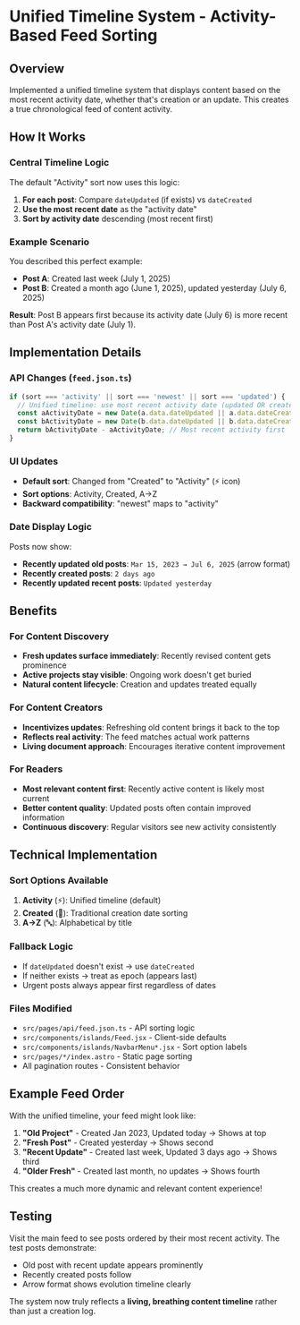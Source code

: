 # Unified Timeline System - Activity-Based Feed Sorting

## Overview

Implemented a unified timeline system that displays content based on the most recent activity date, whether that's creation or an update. This creates a true chronological feed of content activity.

## How It Works

### Central Timeline Logic

The default "Activity" sort now uses this logic:

1. **For each post**: Compare `dateUpdated` (if exists) vs `dateCreated`
2. **Use the most recent date** as the "activity date"
3. **Sort by activity date** descending (most recent first)

### Example Scenario

You described this perfect example:

- **Post A**: Created last week (July 1, 2025)
- **Post B**: Created a month ago (June 1, 2025), updated yesterday (July 6, 2025)

**Result**: Post B appears first because its activity date (July 6) is more recent than Post A's activity date (July 1).

## Implementation Details

### API Changes (`feed.json.ts`)

```javascript
if (sort === 'activity' || sort === 'newest' || sort === 'updated') {
  // Unified timeline: use most recent activity date (updated OR created)
  const aActivityDate = new Date(a.data.dateUpdated || a.data.dateCreated || '').getTime();
  const bActivityDate = new Date(b.data.dateUpdated || b.data.dateCreated || '').getTime();
  return bActivityDate - aActivityDate; // Most recent activity first
}
```

### UI Updates

- **Default sort**: Changed from "Created" to "Activity" (⚡ icon)
- **Sort options**: Activity, Created, A→Z
- **Backward compatibility**: "newest" maps to "activity"

### Date Display Logic

Posts now show:

- **Recently updated old posts**: `Mar 15, 2023 → Jul 6, 2025` (arrow format)
- **Recently created posts**: `2 days ago`
- **Recently updated recent posts**: `Updated yesterday`

## Benefits

### For Content Discovery

- **Fresh updates surface immediately**: Recently revised content gets prominence
- **Active projects stay visible**: Ongoing work doesn't get buried
- **Natural content lifecycle**: Creation and updates treated equally

### For Content Creators

- **Incentivizes updates**: Refreshing old content brings it back to the top
- **Reflects real activity**: The feed matches actual work patterns
- **Living document approach**: Encourages iterative content improvement

### For Readers

- **Most relevant content first**: Recently active content is likely most current
- **Better content quality**: Updated posts often contain improved information
- **Continuous discovery**: Regular visitors see new activity consistently

## Technical Implementation

### Sort Options Available

1. **Activity** (⚡): Unified timeline (default)
2. **Created** (📅): Traditional creation date sorting  
3. **A→Z** (🔤): Alphabetical by title

### Fallback Logic

- If `dateUpdated` doesn't exist → use `dateCreated`
- If neither exists → treat as epoch (appears last)
- Urgent posts always appear first regardless of dates

### Files Modified

- `src/pages/api/feed.json.ts` - API sorting logic
- `src/components/islands/Feed.jsx` - Client-side defaults
- `src/components/islands/NavbarMenu*.jsx` - Sort option labels
- `src/pages/*/index.astro` - Static page sorting
- All pagination routes - Consistent behavior

## Example Feed Order

With the unified timeline, your feed might look like:

1. **"Old Project"** - Created Jan 2023, Updated today → Shows at top
2. **"Fresh Post"** - Created yesterday → Shows second  
3. **"Recent Update"** - Created last week, Updated 3 days ago → Shows third
4. **"Older Fresh"** - Created last month, no updates → Shows fourth

This creates a much more dynamic and relevant content experience!

## Testing

Visit the main feed to see posts ordered by their most recent activity. The test posts demonstrate:

- Old post with recent update appears prominently
- Recently created posts follow
- Arrow format shows evolution timeline clearly

The system now truly reflects a **living, breathing content timeline** rather than just a creation log.
